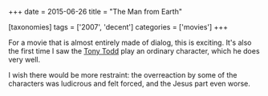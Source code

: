 +++
date = 2015-06-26
title = "The Man from Earth"

[taxonomies]
tags = ['2007', 'decent']
categories = ['movies']
+++

For a movie that is almost entirely made of dialog, this is exciting.
It's also the first time I saw the [Tony Todd] play an ordinary
character, which he does very well.

I wish there would be more restraint: the overreaction by some of the
characters was ludicrous and felt forced, and the Jesus part even worse.

  [Tony Todd]: https://en.wikipedia.org/wiki/Tony_Todd
